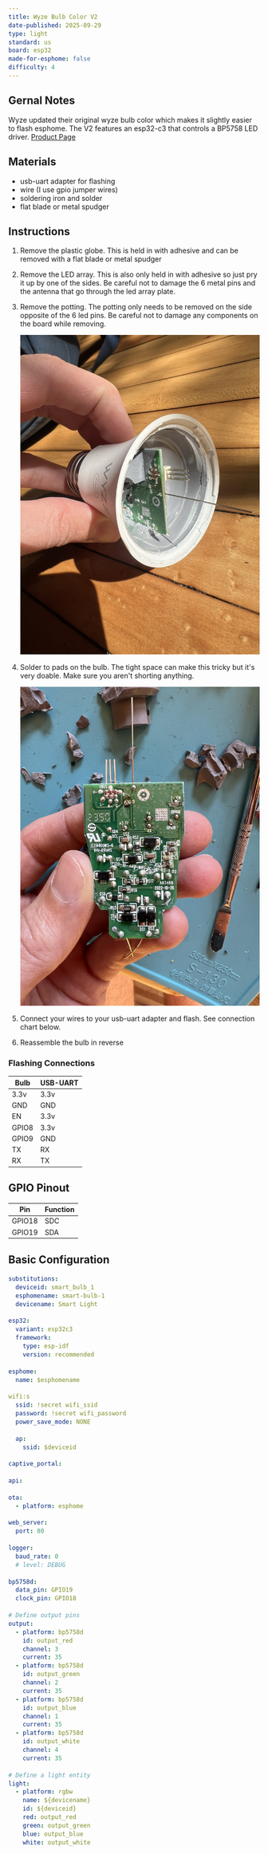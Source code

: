 ```yaml
---
title: Wyze Bulb Color V2
date-published: 2025-09-29
type: light
standard: us
board: esp32
made-for-esphome: false
difficulty: 4
---
```


## Gernal Notes

Wyze updated their original wyze bulb color which makes it slightly easier to flash esphome. The V2 features an esp32-c3
that controls a BP5758 LED driver. [Product Page](https://www.wyze.com/products/wyze-bulb-color)

## Materials

- usb-uart adapter for flashing
- wire (I use gpio jumper wires)
- soldering iron and solder
- flat blade or metal spudger

## Instructions

1. Remove the plastic globe. This is held in with adhesive and can be removed with a flat blade or metal spudger
2. Remove the LED array. This is also only held in with adhesive so just pry it up by one of the sides. Be careful not
   to damage the 6 metal pins and the antenna that go through the led array plate.
3. Remove the potting. The potting only needs to be removed on the side opposite of the 6 led pins. Be careful not to
   damage any components on the board while removing.

   ![Remove Potting](potting.JPG "Remove Potting")

4. Solder to pads on the bulb. The tight space can make this tricky but it's very doable. Make sure you aren't shorting
   anything.

   ![Back Pads](back.JPG "Back Pads")

5. Connect your wires to your usb-uart adapter and flash. See connection chart below.
6. Reassemble the bulb in reverse

### Flashing Connections

| Bulb  | USB-UART |
| ----- | -------- |
| 3.3v  | 3.3v     |
| GND   | GND      |
| EN    | 3.3v     |
| GPIO8 | 3.3v     |
| GPIO9 | GND      |
| TX    | RX       |
| RX    | TX       |

## GPIO Pinout

| Pin    | Function |
| ------ | -------- |
| GPIO18 | SDC      |
| GPIO19 | SDA      |

## Basic Configuration

```yaml
substitutions:
  deviceid: smart_bulb_1
  esphomename: smart-bulb-1
  devicename: Smart Light

esp32:
  variant: esp32c3
  framework:
    type: esp-idf
    version: recommended

esphome:
  name: $esphomename

wifi:s
  ssid: !secret wifi_ssid
  password: !secret wifi_password
  power_save_mode: NONE

  ap:
    ssid: $deviceid

captive_portal:

api:

ota:
  - platform: esphome

web_server:
  port: 80

logger:
  baud_rate: 0
  # level: DEBUG

bp5758d:
  data_pin: GPIO19
  clock_pin: GPIO18

# Define output pins
output:
  - platform: bp5758d
    id: output_red
    channel: 3
    current: 35
  - platform: bp5758d
    id: output_green
    channel: 2
    current: 35
  - platform: bp5758d
    id: output_blue
    channel: 1
    current: 35
  - platform: bp5758d
    id: output_white
    channel: 4
    current: 35

# Define a light entity
light:
  - platform: rgbw
    name: ${devicename}
    id: ${deviceid}
    red: output_red
    green: output_green
    blue: output_blue
    white: output_white
```
